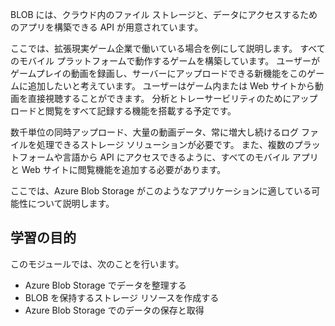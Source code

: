 BLOB には、クラウド内のファイル ストレージと、データにアクセスするためのアプリを構築できる API が用意されています。

ここでは、拡張現実ゲーム企業で働いている場合を例にして説明します。 すべてのモバイル プラットフォームで動作するゲームを構築しています。 ユーザーがゲームプレイの動画を録画し、サーバーにアップロードできる新機能をこのゲームに追加したいと考えています。 ユーザーはゲーム内または Web サイトから動画を直接視聴することができます。 分析とトレーサービリティのためにアップロードと閲覧をすべて記録する機能を搭載する予定です。

数千単位の同時アップロード、大量の動画データ、常に増大し続けるログ ファイルを処理できるストレージ ソリューションが必要です。 また、複数のプラットフォームや言語から API にアクセスできるように、すべてのモバイル アプリと Web サイトに閲覧機能を追加する必要があります。

ここでは、Azure Blob Storage がこのようなアプリケーションに適している可能性について説明します。

## <a name="learning-objectives"></a>学習の目的
このモジュールでは、次のことを行います。

- Azure Blob Storage でデータを整理する
- BLOB を保持するストレージ リソースを作成する
- Azure Blob Storage でのデータの保存と取得
